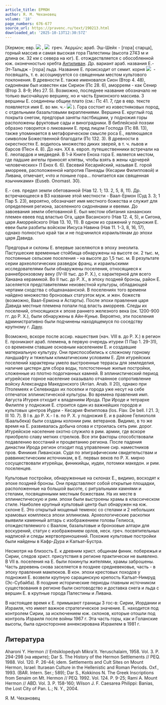 ```yaml
---
article_title: ЕРМОН
author: Я. М. Чехановец
volume: '18'
page_numbers: 676-677
source_url: https://pravenc.ru/text/190213.html
downloaded_at: '2025-10-13T12:30:57Z'
---
```


[Хермон; евр. ![](https://pravenc.ru/char/2712331/x40wmrj/image.png) , ![](https://pravenc.ru/char/26062/HermVnx3b/image.png)  греч. ᾿Αερμών; араб. Эш-Шейх - [гора] старца], горный массив и самая высокая гора Палестины (высота 2743 м и длина ок. 32 км с севера на юг). Е. отождествляется с обособленной юж. оконечностью хребта [Антиливан](https://pravenc.ru/text/Антиливан.html). Др. вариант араб. названия Е.- Эт-Тальдж - [гора] льда. Название Е. происходит от семит. корня ![](https://pravenc.ru/char/26062/hrm/image.png)  - посвящать, т. е. ассоциируется со священным местом культового поклонения. В древности Е. также именовался Сион (Втор 4. 48), сидонянам был известен как Сирион (Пс 28. 6), аморреям - как Сенир (Втор 3. 8-9; Иез 27. 5). Возможно, последнее название обозначало не только высочайшую вершину, но и часть Ермонского массива. 3 вершины Е. соединены общим плато (см.: Пс 41. 7, где в евр. тексте появляется имя Е. во мн. ч.- ![](https://pravenc.ru/char/26062/HermVnIm/image.png) ). Гора состоит из известняковых пород, с отдельными базальтовыми вкраплениями. Вершина Е. круглый год покрыта снегом, предгорья заняты пастбищами, у подножия горы расположены фруктовые сады и виноградники. В библейской поэзии образно говорится о ликовании Е. пред лицом Господа (Пс 88. 13), также упоминается в метафорическом смысле роса Е., являющаяся символом Божественной благодати (Пс 132. 3). В древности в окрестностях Е. водилось множество диких зверей, в т. ч. львов и барсов (Песн 4. 8). До нач. ХХ в. европ. путешественники встречали на Е. леопардов и медведей. В 1-й Книге Еноха гора Е. является местом, где падшие ангелы приносят клятвы, чтобы взять в жены «дочерей человеческих» (1 Енох 6. 6). Евсевий Кесарийский, называя Е. горой аморреев, расположенной напротив Панеады (Кесарии Филипповой) и Ливана, отмечает, «что и поныне гора... почитается как священная язычниками» (Euseb. Onomast. 30).

Е.- сев. предел земли обетованной (Нав 12. 1; 13. 2, 5, 8, 11). Др. встречающееся в ВЗ название этой местности - Ваал-Ермон (Суд 3. 3; 1 Пар 5. 23), вероятно, обозначает имя местного божества и служит для определения региона, заселенного сидонянами и евеями. До завоевания земли обетованной Е. был местом обитания ханаанских племен евеев под властью Ога, царя Васанского (Нав 12. 4, 5), и Сигона, царя Аморрейского (Нав 13. 10, 11). В одном из сражений у подножия Е. евеи были разбиты войском Иисуса Навина (Нав 11. 1-3, 8, 16, 17), однако полностью край так и не подчинился израильтянам до эпохи царя Давида.

Предгорья и склоны Е. впервые заселяются в эпоху энеолита. Пастушеские временные стойбища обнаружены на высоте ок. 2 тыс. м, постоянные сельские поселения - на высоте до 1,5 тыс. м. В результате серии археологических разведок франц. и израильскими исследователями были обнаружены поселения, относящиеся к раннебронзовому веку (IV-III тыс. до Р. Х.), с характерной для всего Ханаана керамикой. Во II тыс. до Р. Х., в эпоху поздней бронзы, район Е. заселяется представителями неизвестной культуры, обладающей чертами сходства с общеханаанской. В поселениях того времени найдено множество бронзовых статуэток муж. и жен. божеств (возможно, Ваал-Ермона и Астарты). После эпохи правления царя Давида местные племена попали под власть аморреев. Следы их поселений, относящихся к эпохе раннего железного века (ок. 1200-900 гг. до Р. Х.), были обнаружены в Айн-Кунье. Вероятно, эти поселения административно были подчинены находящемуся по соседству крупному г. [Дану](https://pravenc.ru/text/Дану.html).

Возможно, вскоре после ассир. нашествия (нач. VIII в. до Р. Х.) в регион Е. проникают араб. племена, в первую очередь итуреи (1 Пар 1. 29-31), со временем ставшие основным населением Е. и создавшие материальную культуру. Они приспособились к сложному горному ландшафту и тяжелым климатическим условиям Е. Для итурейских поселений характерны умело выстроенные террасы для земледелия, наличие цистерн для сбора воды, толстостенные жилые постройки, сложенные из плотно подогнанных камней. В эллинистический период итурейское горное население оказывало отчаянное сопротивление войску Александра Македонского (Arrian. Anab. II 20), однако при Птолемеях и Селевкидах их поселки и города уже несут на себе отпечаток эллинистической культуры. Во времена правления имп. Августа Итурея отходит к владениям Ирода. При Ироде и тетрархе Филиппе у подножия Е. строится один из важнейших городов и культовых центров Иудеи - Кесария Филиппова (Ios. Flav. De bell. I 21. 3; III 10. 7). В I в. до Р. Х.- I в. по Р. Х. у подножия Е. и в районе Гелиополя (Баальбека) были созданы колонии рим. ветеранов. Видимо, в то же время на Е. развивалась добыча олова и строилась сеть рим. дорог. Итурейское население охотно служило в рим. армии, где вскоре приобрело славу метких стрелков. Все эти факторы способствовали подавлению восстаний и процветанию региона. После падения династии Ирода регион отходит под управление сир. наместников пров. Финикия Ливанская. Судя по эпиграфическим свидетельствам и раввинистическим источникам, в Е. первых веков по Р. Х. мирно сосуществовали итурейцы, финикийцы, иудеи, потомки македон. и рим. поселенцев.

Культовые постройки, обнаруженные на склонах Е., видимо, восходят к эпохе поздней бронзы. Они представляют собой открытые площадки, расположенные на большой высоте, с ритуальными камнями и стелами, посвященными местным божествам. На их месте в эллинистическую и рим. эпохи были выстроены храмы в классическом стиле. Наиболее крупный культовый центр был обнаружен на юж. склоне Е. Это открытый мощеный теменос со стелами и 2 небольших храмовых комплекса эпохи эллинизма. Археологические раскопки выявили каменный алтарь с изображением головы Гелиоса, отождествляемого с Ваалом, базальтовые и бронзовые алтари для воскурений, статуи с изображением орлов, неск. греч. посвятительных надписей и следы жертвоприношений. Похожие культовые постройки были найдены в Кафр-Дура и Калъат-Бустра.

Несмотря на близость Е. к древним христ. общинам финик. побережья и Сирии, следов христ. присутствия в регионе практически не выявлено. В VII в. поселения на Е. были покинуты жителями, храмы заброшены. Часть деревень снова заселяется в позднее средневековье, часть - в эпоху правления мамлюков. В кон. эпохи крестовых походов у подножия Е. возвели крупную сарацинскую крепость Калъат-Нимруд (Эс-Субайба). В поздние исторические периоды главным источником существования в регионе были скотоводство и доставка снега и льда с вершин Е. в крупные города Палестины и Ливана.

В настоящее время к Е. примыкают границы 3 гос-в: Сирии, Иордании и Израиля, что имеет важное стратегическое значение. Е. находится под контролем Сирии, за исключением юж. склонов, которые отошли под контроль Израиля после войны 1967 г. Эта часть горы, как и Голанские высоты, была односторонне аннексирована Израилем в 1981 г.

## Литература

Aharoni Y. Hermon // Entsiklopedyah Mikra'it. Yeruschalaim, 1958. Vol. 3. P. 294-298 (на иврите); Dar S. The History of the Hermon Settlements // PEQ. 1988. Vol. 120. P. 26-44; idem. Settlements and Cult Sites on Mount Hermon, Israel: Ituraean Culture in the Hellenistic and Roman Periods. Oxf., 1993. (BAR. Intern. Ser.; 589); Dar S., Kokkinos N. The Greek Inscriptions from Senaim on Mt. Hermon // PEQ. 1992. Vol. 124. P. 9-25; Rami A. Mount Hermon // ABD. Vol. 3. P. 158-160; Wilson J. F. Caesarea Philippi: Banias, the Lost City of Pan. L.; N. Y., 2004.

Я. М. Чехановец
